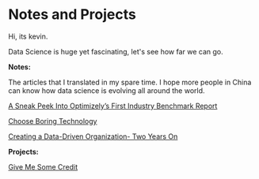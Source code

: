 # Notes and Projects

Hi, its kevin.

Data Science is huge yet fascinating, let's see how far we can go.

**Notes:**

The articles that I translated in my spare time. I hope more people in China can know how data science is evolving all around the world.

[A Sneak Peek Into Optimizely’s First Industry Benchmark Report](https://github.com/kevinshenyang07/notes-and-projects/blob/gh-pages/Notes/A%20Sneak%20Peek%20Into%20Optimizely%E2%80%99s%20First%20Industry%20Benchmark%20Report.pdf)

[Choose Boring Technology](https://github.com/kevinshenyang07/notes-and-projects/blob/gh-pages/Notes/Choose%20Boring%20Technology.pdf)

[Creating a Data-Driven Organization- Two Years On](https://github.com/kevinshenyang07/notes-and-projects/blob/gh-pages/Notes/Creating%20a%20Data-Driven%20Organization-%20Two%20Years%20On.pdf)



**Projects:**

[Give Me Some Credit](https://github.com/kevinshenyang07/notes-and-projects/blob/gh-pages/Projects/Give_Me_Some_Credit/Give_Me_Some_Credit.ipynb)